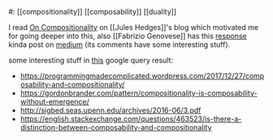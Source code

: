 #: [[compositionality]] [[composability]] [[duality]] 

I read [On Compositionality](https://julesh.com/2017/04/22/on-compositionality/) on [[Jules Hedges]]'s blog which motivated me for going deeper into this, also [[Fabrizio Genovese]] has this [response](https://twitter.com/_julesh_/status/1359991402231435268?s=20) kinda post on [medium](https://blog.statebox.org/modularity-vs-compositionality-a-history-of-misunderstandings-be0150033568) (its comments have some interesting stuff).

some interesting stuff in [this](https://www.google.com/search?q=compositionality+vs+composibility&sourceid=chrome&ie=UTF-8) google query result:
- https://programmingmadecomplicated.wordpress.com/2017/12/27/composability-and-compositionality/
- https://gordonbrander.com/pattern/compositionality-is-composability-without-emergence/
- http://sigbed.seas.upenn.edu/archives/2016-06/3.pdf
- https://english.stackexchange.com/questions/463523/is-there-a-distinction-between-composability-and-compositionality
